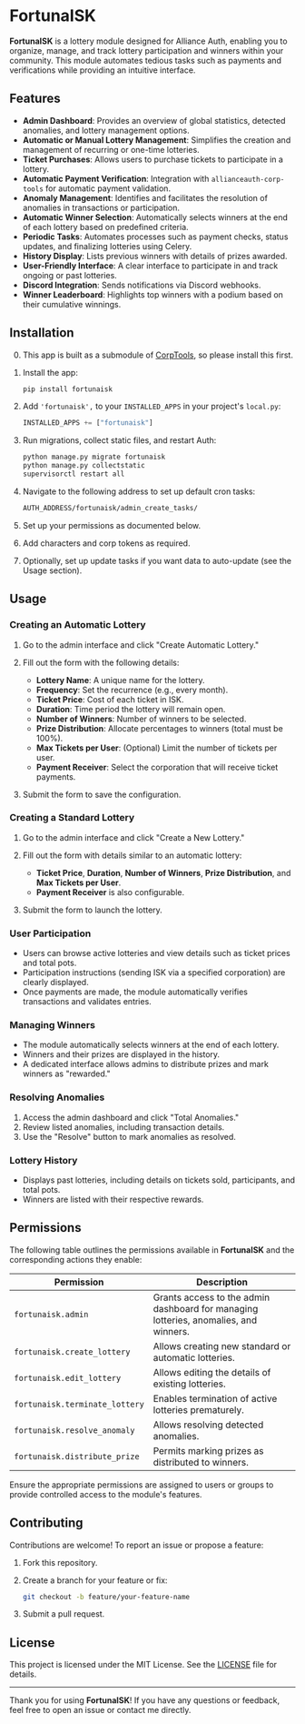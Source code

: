 # FortunaISK

**FortunaISK** is a lottery module designed for Alliance Auth, enabling you to organize, manage, and track lottery participation and winners within your community. This module automates tedious tasks such as payments and verifications while providing an intuitive interface.

## Features

- **Admin Dashboard**: Provides an overview of global statistics, detected anomalies, and lottery management options.
- **Automatic or Manual Lottery Management**: Simplifies the creation and management of recurring or one-time lotteries.
- **Ticket Purchases**: Allows users to purchase tickets to participate in a lottery.
- **Automatic Payment Verification**: Integration with `allianceauth-corp-tools` for automatic payment validation.
- **Anomaly Management**: Identifies and facilitates the resolution of anomalies in transactions or participation.
- **Automatic Winner Selection**: Automatically selects winners at the end of each lottery based on predefined criteria.
- **Periodic Tasks**: Automates processes such as payment checks, status updates, and finalizing lotteries using Celery.
- **History Display**: Lists previous winners with details of prizes awarded.
- **User-Friendly Interface**: A clear interface to participate in and track ongoing or past lotteries.
- **Discord Integration**: Sends notifications via Discord webhooks.
- **Winner Leaderboard**: Highlights top winners with a podium based on their cumulative winnings.

## Installation

0. This app is built as a submodule of [CorpTools](https://github.com/pvyParts/allianceauth-corp-tools), so please install this first.

1. Install the app:

   ```bash
   pip install fortunaisk
   ```

1. Add `'fortunaisk',` to your `INSTALLED_APPS` in your project's `local.py`:

   ```python
   INSTALLED_APPS += ["fortunaisk"]
   ```

1. Run migrations, collect static files, and restart Auth:

   ```bash
   python manage.py migrate fortunaisk
   python manage.py collectstatic
   supervisorctl restart all
   ```

1. Navigate to the following address to set up default cron tasks:

   ```bash
   AUTH_ADDRESS/fortunaisk/admin_create_tasks/
   ```

1. Set up your permissions as documented below.

1. Add characters and corp tokens as required.

1. Optionally, set up update tasks if you want data to auto-update (see the Usage section).

## Usage

### Creating an Automatic Lottery

1. Go to the admin interface and click "Create Automatic Lottery."

1. Fill out the form with the following details:

   - **Lottery Name**: A unique name for the lottery.
   - **Frequency**: Set the recurrence (e.g., every month).
   - **Ticket Price**: Cost of each ticket in ISK.
   - **Duration**: Time period the lottery will remain open.
   - **Number of Winners**: Number of winners to be selected.
   - **Prize Distribution**: Allocate percentages to winners (total must be 100%).
   - **Max Tickets per User**: (Optional) Limit the number of tickets per user.
   - **Payment Receiver**: Select the corporation that will receive ticket payments.

1. Submit the form to save the configuration.

### Creating a Standard Lottery

1. Go to the admin interface and click "Create a New Lottery."

1. Fill out the form with details similar to an automatic lottery:

   - **Ticket Price**, **Duration**, **Number of Winners**, **Prize Distribution**, and **Max Tickets per User**.
   - **Payment Receiver** is also configurable.

1. Submit the form to launch the lottery.

### User Participation

- Users can browse active lotteries and view details such as ticket prices and total pots.
- Participation instructions (sending ISK via a specified corporation) are clearly displayed.
- Once payments are made, the module automatically verifies transactions and validates entries.

### Managing Winners

- The module automatically selects winners at the end of each lottery.
- Winners and their prizes are displayed in the history.
- A dedicated interface allows admins to distribute prizes and mark winners as "rewarded."

### Resolving Anomalies

1. Access the admin dashboard and click "Total Anomalies."
1. Review listed anomalies, including transaction details.
1. Use the "Resolve" button to mark anomalies as resolved.

### Lottery History

- Displays past lotteries, including details on tickets sold, participants, and total pots.
- Winners are listed with their respective rewards.

## Permissions

The following table outlines the permissions available in **FortunaISK** and the corresponding actions they enable:

| **Permission**                 | **Description**                                                                      |
| ------------------------------ | ------------------------------------------------------------------------------------ |
| `fortunaisk.admin`             | Grants access to the admin dashboard for managing lotteries, anomalies, and winners. |
| `fortunaisk.create_lottery`    | Allows creating new standard or automatic lotteries.                                 |
| `fortunaisk.edit_lottery`      | Allows editing the details of existing lotteries.                                    |
| `fortunaisk.terminate_lottery` | Enables termination of active lotteries prematurely.                                 |
| `fortunaisk.resolve_anomaly`   | Allows resolving detected anomalies.                                                 |
| `fortunaisk.distribute_prize`  | Permits marking prizes as distributed to winners.                                    |

Ensure the appropriate permissions are assigned to users or groups to provide controlled access to the module's features.

## Contributing

Contributions are welcome! To report an issue or propose a feature:

1. Fork this repository.

1. Create a branch for your feature or fix:

   ```bash
   git checkout -b feature/your-feature-name
   ```

1. Submit a pull request.

## License

This project is licensed under the MIT License. See the [LICENSE](LICENSE) file for details.

______________________________________________________________________

Thank you for using **FortunaISK**! If you have any questions or feedback, feel free to open an issue or contact me directly.
